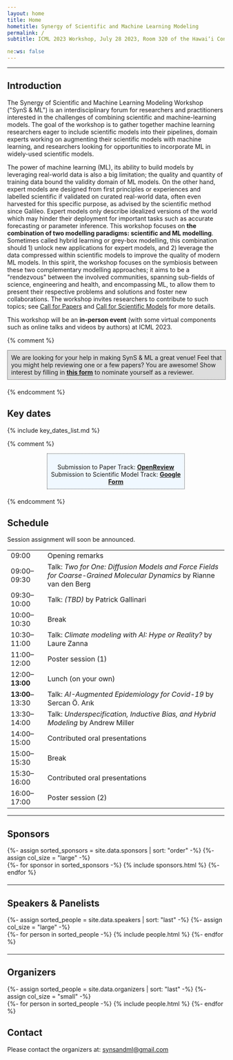 ```yaml
---
layout: home
title: Home
hometitle: Synergy of Scientific and Machine Learning Modeling
permalink: /
subtitle: ICML 2023 Workshop, July 28 2023, Room 320 of the Hawai‘i Convention Center

ne:ws: false
---
```


-----

## Introduction

The Synergy of Scientific and Machine Learning Modeling Workshop ("SynS & ML") is an interdisciplinary forum for researchers and practitioners interested in the challenges of combining scientific and machine-learning models.
The goal of the workshop is to gather together machine learning researchers eager to include scientific models into their pipelines, domain experts working on augmenting their scientific models with machine learning, and researchers looking for opportunities to incorporate ML in widely-used scientific models.

The power of machine learning (ML), its ability to build models by leveraging real-world data is also a big limitation; the quality and quantity of training data bound the validity domain of ML models.
On the other hand, expert models are designed from first principles or experiences and labelled scientific if validated on curated real-world data, often even harvested for this specific purpose, as advised by the scientific method since Galileo.
Expert models only describe idealized versions of the world which may hinder their deployment for important tasks such as accurate forecasting or parameter inference.
This workshop focuses on **the combination of two modelling paradigms: scientific and ML modelling**.
Sometimes called hybrid learning or grey-box modelling, this combination should 1) unlock new applications for expert models, and 2) leverage the data compressed within scientific models to improve the quality of modern ML models.
In this spirit, the workshop focuses on the symbiosis between these two complementary modelling approaches; it aims to be a "rendezvous" between the involved communities, spanning sub-fields of science, engineering and health, and encompassing ML, to allow them to present their respective problems and solutions and foster new collaborations.
The workshop invites researchers to contribute to such topics; see [Call for Papers](cfp/) and [Call for Scientific Models](cfsm/) for more details.

This workshop will be an **in-person event** (with some virtual components such as online talks and videos by authors) at ICML 2023.

{% comment %}
<div style="padding: 8px; margin: 0 auto; margin-bottom: 20px; border: 1px dotted #333333; background-color: #DDDDDD; width: 97%;">
  We are looking for your help in making SynS & ML a great venue! Feel that you might help reviewing one or a few papers? You are awesome! Show interest by filling in <a href="https://docs.google.com/forms/d/e/1FAIpQLSe8uGGI7PNZbqS7KrYgHDgAJ6Y_XWvwApganOmCsWmhBtUc1A/viewform?usp=sf_link" style="font-weight: bold;" target="_blank">this form</a> to nominate yourself as a reviewer.
</div>
{% endcomment %}

## Key dates

{% include key_dates_list.md %}

{% comment %}
<div style="padding: 8px; margin: 0 auto; margin-bottom: 20px; border: 1px dotted #333333; background-color: #f0f8ff; width: 60%;">
  <p style="text-align: center; margin-bottom: 0px;">
    Submission to Paper Track: <strong><a href="https://openreview.net/group?id=ICML.cc/2023/Workshop/SynS_and_ML" target="_blank">OpenReview</a></strong><br />
    Submission to Scientific Model Track: <strong><a href="https://docs.google.com/forms/d/e/1FAIpQLSfbkOco4cfGZ557udp4vfsiyQlHiJsvmU3JUTelWLJ4AxnCYQ/viewform" target="_blank">Google Form</a></strong>
  </p>
</div>
{% endcomment %}

## Schedule

Session assignment will soon be announced.

<table class="schedule">
<tbody>
  <tr>
    <td>09:00</td>
    <td>Opening remarks</td>
  </tr>
  <tr>
    <td>09:00&ndash;09:30</td>
    <td>Talk: <i>Two for One: Diffusion Models and Force Fields for Coarse-Grained Molecular Dynamics</i> by Rianne van den Berg</td>
  </tr>
  <tr>
    <td>09:30&ndash;10:00</td>
    <td>Talk: <i>(TBD)</i> by Patrick Gallinari</td>
  </tr>
  <tr>
    <td>10:00&ndash;10:30</td>
    <td>Break</td>
  </tr>
  <tr>
    <td>10:30&ndash;11:00</td>
    <td>Talk: <i>Climate modeling with AI: Hype or Reality?</i> by Laure Zanna</td>
  </tr>
  <tr>
    <td>11:00&ndash;12:00</td>
    <td>Poster session (1)</td>
  </tr>
  <tr>
    <td>12:00&ndash;<strong>13:00</strong></td>
    <td>Lunch (on your own)</td>
  </tr>
  <tr>
    <td><strong>13:00</strong>&ndash;13:30</td>
    <td>Talk: <i>AI-Augmented Epidemiology for Covid-19</i> by Sercan Ö. Arık</td>
  </tr>
  <tr>
    <td>13:30&ndash;14:00</td>
    <td>Talk: <i>Underspecification, Inductive Bias, and Hybrid Modeling</i> by Andrew Miller</td>
  </tr>
  <tr>
    <td>14:00&ndash;15:00</td>
    <td>Contributed oral presentations</td>
  </tr>
  <tr>
    <td>15:00&ndash;15:30</td>
    <td>Break</td>
  </tr>
  <tr>
    <td>15:30&ndash;16:00</td>
    <td>Contributed oral presentations</td>
  </tr>
  <tr>
    <td>16:00&ndash;17:00</td>
    <td>Poster session (2)</td>
  </tr>
</tbody>
</table>

---

## Sponsors

<div class="projects sponsors">
  {%- assign sorted_sponsors = site.data.sponsors | sort: "order" -%}
  {%- assign col_size = "large" -%}
  <div class="container" style="margin-bottom: 20px;">
    <div class="row">
    {%- for sponsor in sorted_sponsors -%}
      {% include sponsors.html %}
    {%- endfor %}
    </div>
  </div>
</div>

---

## Speakers & Panelists

<div class="projects people">
  {%- assign sorted_people = site.data.speakers | sort: "last" -%}
  {%- assign col_size = "large" -%}
  <div class="container" style="margin-bottom: 20px;">
    <div class="row">
    {%- for person in sorted_people -%}
      {% include people.html %}
    {%- endfor %}
    </div>
  </div>
</div>

---

## Organizers

<div class="projects people">
  {%- assign sorted_people = site.data.organizers | sort: "last" -%}
  {%- assign col_size = "small" -%}
  <div class="container" style="margin-bottom: 20px;">
    <div class="row">
    {%- for person in sorted_people -%}
      {% include people.html %}
    {%- endfor %}
    </div>
  </div>
</div>

## Contact

Please contact the organizers at: [synsandml@gmail.com](mailto:synsandml@gmail.com)

